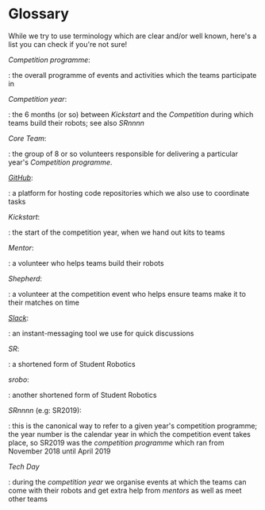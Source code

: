 # Glossary

While we try to use terminology which are clear and/or well known, here's a list
you can check if you're not sure!

<!---
Note to editors; please:
- keep this list in alphabetical order
- ensure that, within the list, usages of other terms defined in the list are
  emphasised suitably
--->

_Competition programme_:

: the overall programme of events and activities which the teams participate in

_Competition year_:

: the 6 months (or so) between _Kickstart_ and the _Competition_ during which
teams build their robots; see also _SRnnnn_

_Core Team_:

: the group of 8 or so volunteers responsible for delivering a particular year's
_Competition programme_.

[_GitHub_](https://github.com/srobo):

: a platform for hosting code repositories which we also use to coordinate tasks

_Kickstart_:

: the start of the competition year, when we hand out kits to teams

_Mentor_:

: a volunteer who helps teams build their robots

_Shepherd_:

: a volunteer at the competition event who helps ensure teams make it to their
matches on time

[_Slack_](https://studentrobotics.slack.com/):

: an instant-messaging tool we use for quick discussions

_SR_:

: a shortened form of Student Robotics

_srobo_:

: another shortened form of Student Robotics

_SRnnnn_ (e.g: SR2019):

: this is the canonical way to refer to a given year's competition programme;
the year number is the calendar year in which the competition event takes place,
so SR2019 was the _competition programme_ which ran from November 2018 until
April 2019

_Tech Day_

: during the _competition year_ we organise events at which the teams can come
with their robots and get extra help from _mentors_ as well as meet other teams
